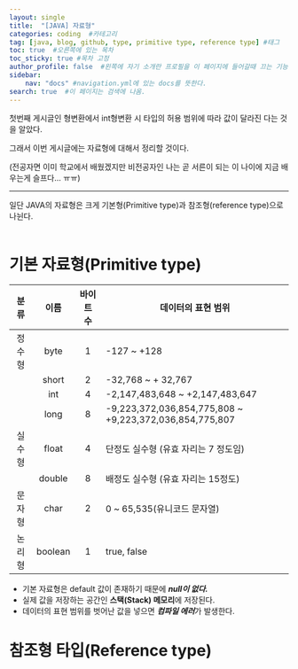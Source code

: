 ```yaml
---
layout: single
title:  "[JAVA] 자료형"
categories: coding  #카테고리
tag: [java, blog, github, type, primitive type, reference type] #태그
toc: true  #오른쪽에 있는 목차
toc_sticky: true #목차 고정
author_profile: false  #왼쪽에 자기 소개란 프로필을 이 페이지에 들어갈때 끄는 기능
sidebar:
    nav: "docs" #navigation.yml에 있는 docs를 뜻한다.
search: true  #이 페이지는 검색에 나옴.
---
```


첫번째 게시글인 형변환에서 int형변환 시 타입의 허용 범위에 따라 값이 달라진 다는 것을 알았다. 

그래서 이번 게시글에는 자료형에 대해서 정리할 것이다.

(전공자면 이미 학교에서 배웠겠지만 비전공자인 나는 곧 서른이 되는 이 나이에 지금 배우는게 슬프다... ㅠㅠ)

<hr>
일단 JAVA의 자료형은 크게 기본형(Primitive type)과 참조형(reference type)으로 나뉜다.
<br><br>

# 기본 자료형(Primitive type)

|분류|이름|바이트 수|데이터의 표현 범위|
|:---:|:---:|:---:|---|
|정수형|byte|1|-127 ~ +128|
||short|2|-32,768 ~ + 32,767|
||int|4|-2,147,483,648 ~ +2,147,483,647|
||long|8|-9,223,372,036,854,775,808 ~ +9,223,372,036,854,775,807|
|실수형|float|4|단정도 실수형 (유효 자리는 7 정도임)|
||double|8|배정도 실수형 (유효 자리는 15정도)|
|문자형|char|2|0 ~ 65,535(유니코드 문자열)|
|논리형|boolean|1|true, false|

- 기본 자료형은 default 값이 존재하기 때문에 ***null이 없다.***
- 실제 값을 저장하는 공간인 **스택(Stack) 메모리**에 저장된다. 
- 데이터의 표현 범위를 벗어난 값을 넣으면 ***컴파일 에러***가 발생한다.
  
# 참조형 타입(Reference type)
